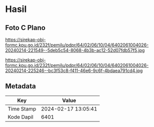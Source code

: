 # Hasil

## Foto C Plano

https://sirekap-obj-formc.kpu.go.id/232f/pemilu/pdpr/64/02/06/10/04/6402061004026-20240214-221549--5deb5c54-8068-4b3b-ac12-52d07fdb57f5.jpg

https://sirekap-obj-formc.kpu.go.id/232f/pemilu/pdpr/64/02/06/10/04/6402061004026-20240214-225246--bc3f53c8-f411-46e6-9c6f-4bdaea791cd4.jpg


## Metadata

| Key        | Value               |
| ---------- | ------------------- |
| Time Stamp | 2024-02-17 13:05:41 |
| Kode Dapil | 6401                |



